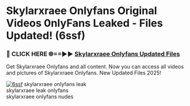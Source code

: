 # Skylarxraee Onlyfans Original Videos 0nlyFans Leaked - Files Updated! (6ssf)

<h3>🔴 CLICK HERE 🌐==►► <a href="https://tinyurl.com/4seja8ks" rel="nofollow">Skylarxraee Onlyfans Updated Files</a></h3>

Get Skylarxraee Onlyfans and all content. Now you can access all videos and pictures of Skylarxraee Onlyfans. New Updated Files 2025!

[![6ssf](https://i.imgur.com/EWjZXRe.gif)](https://tinyurl.com/4seja8ks)
skylarxraee onlyfans leak<br>
skylarxraee leak onlyfans<br>
skylarxraee onlyfans nudes